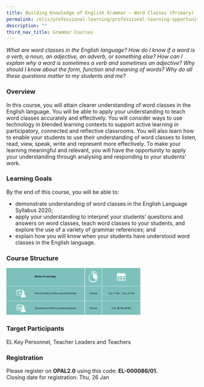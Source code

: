 ```yaml
---
title: Building Knowledge of English Grammar – Word Classes (Primary)
permalink: /elis/professional-learning/professional-learning-opportunities/primary/word-classes/
description: ""
third_nav_title: Grammar Courses
---
```

<em>What are word classes in the English language? How do I know if a word is a verb, a noun, an adjective, an adverb, or something else? How can I explain why a word is sometimes a verb and sometimes an adjective? Why should I know about the form, function and meaning of words? Why do all these questions matter to my students and me?</em>

### Overview
In this course, you will attain clearer understanding of word classes in the English language. You will be able to apply your understanding to teach word classes accurately and effectively. You will consider ways to use technology in blended learning contexts to support active learning in participatory, connected and reflective classrooms. You will also learn how to enable your students to use their understanding of word classes to listen, read, view, speak, write and represent more effectively. To make your learning meaningful and relevant, you will have the opportunity to apply your understanding through analysing and responding to your students’ work.

### Learning Goals 
By the end of this course, you will be able to:

*   demonstrate understanding of word classes in the English Language Syllabus 2020;
*   apply your understanding to interpret your students’ questions and answers on word classes, teach word classes to your students, and explore the use of a variety of grammar references; and
*   explain how you will know when your students have understood word classes in the English language.

### Course Structure

<img src="/images/course%20structure%2015.png" 
     style="width:70%">
		 
### Target Participants
EL Key Personnel, Teacher Leaders and Teachers

### Registration
Please register on **OPAL2.0** using this code: **EL-000086/01.**  
Closing date for registration: Thu, 26 Jan

